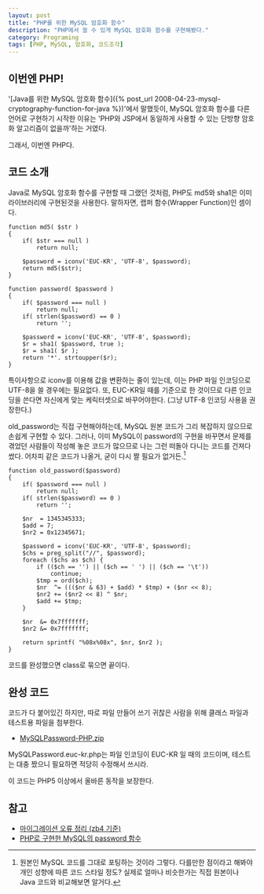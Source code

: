 ```yaml
---
layout: post
title: "PHP를 위한 MySQL 암호화 함수"
description: "PHP에서 쓸 수 있게 MySQL 암호화 함수를 구현해봤다."
category: Programing
tags: [PHP, MySQL, 암호화, 코드조각]
---
```


## 이번엔 PHP!

'[Java를 위한 MySQL 암호화 함수]({% post_url 2008-04-23-mysql-cryptography-function-for-java %})'에서 말했듯이, MySQL 암호화 함수를 다른 언어로 구현하기 시작한 이유는 'PHP와 JSP에서 동일하게 사용할 수 있는 단방향 암호화 알고리즘이 없을까'하는 거였다.

그래서, 이번엔 PHP다.



## 코드 소개

Java로 MySQL 암호화 함수를 구현할 때 그랬던 것처럼, PHP도 md5와 sha1은 이미 라이브러리에 구현된것을 사용한다.
말하자면, 랩퍼 함수(Wrapper Function)인 셈이다.

~~~
function md5( $str )
{
	if( $str === null )
		return null;

	$password = iconv('EUC-KR', 'UTF-8', $password);
	return md5($str);
}

function password( $password )
{
	if( $password === null )
		return null;
	if( strlen($password) == 0 )
		return '';

	$password = iconv('EUC-KR', 'UTF-8', $password);
	$r = sha1( $password, true );
	$r = sha1( $r );
	return '*'. strtoupper($r);
}
~~~

특이사항으로 iconv를 이용해 값을 변환하는 줄이 있는데, 이는 PHP 파일 인코딩으로 UTF-8을 쓸 경우에는 필요없다. 또, EUC-KR일 때를 기준으로 한 것이므로 다른 인코딩을 쓴다면 자신에게 맞는 케릭터셋으로 바꾸어야한다. (그냥 UTF-8 인코딩 사용을 권장한다.)

old_password는 직접 구현해야하는데, MySQL 원본 코드가 그리 복잡하지 않으므로 손쉽게 구현할 수 있다.
그러나, 이미 MySQL이 password의 구현을 바꾸면서 문제를 겪었던 사람들이 작성해 놓은 코드가 많으므로 나는 그런 떠돌아 다니는 코드를 건져다 썼다.
어차피 같은 코드가 나올거, 굳이 다시 짤 필요가 없거든.[^1]

[^1]: 원본인 MySQL 코드를 그대로 포팅하는 것이라 그렇다. 다를만한 점이라고 해봐야 개인 성향에 따른 코드 스타일 정도? 실제로 얼마나 비슷한가는 직접 원본이나 Java 코드와 비교해보면 알거다.

~~~
function old_password($password)
{
	if( $password === null )
		return null;
	if( strlen($password) == 0 )
		return '';

	$nr  = 1345345333;
	$add = 7;
	$nr2 = 0x12345671;

	$password = iconv('EUC-KR', 'UTF-8', $password);
	$chs = preg_split("//", $password);
	foreach ($chs as $ch) {
		if (($ch == '') || ($ch == ' ') || ($ch == '\t'))
			continue;
		$tmp = ord($ch);
		$nr  ^= ((($nr & 63) + $add) * $tmp) + ($nr << 8);
		$nr2 += ($nr2 << 8) ^ $nr;
		$add += $tmp;
	}

	$nr  &= 0x7fffffff;
	$nr2 &= 0x7fffffff;

	return sprintf( "%08x%08x", $nr, $nr2 );
}
~~~

코드를 완성했으면 class로 묶으면 끝이다.



## 완성 코드

코드가 다 붙어있긴 하지만, 따로 파일 만들어 쓰기 귀찮은 사람을 위해 클래스 파일과 테스트용 파일을 첨부한다.

- [MySQLPassword-PHP.zip](https://docs.google.com/uc?id=0BwvGvF1Iv2uAS2dSZUNtYVh4Wm8&export=download)

MySQLPassword.euc-kr.php는 파일 인코딩이 EUC-KR 일 때의 코드이며, 테스트는 대충 짰으니 필요하면 적당히 수정해서 쓰시라.

이 코드는 PHP5 이상에서 올바른 동작을 보장한다.



## 참고

- [마이그레이션 오류 정리 (zb4 기준)](http://www.zeroboard.com/?mid=mgrc_tip&page=1&document_srl=4218905)
- [PHP로 구현한 MySQL의 password 함수](http://www.phpschool.com/link/tipntech/20331)



[md5()]:http://kr.php.net/manual/en/function.md5.php
[sha1()]:http://kr.php.net/manual/en/function.sha1.php
